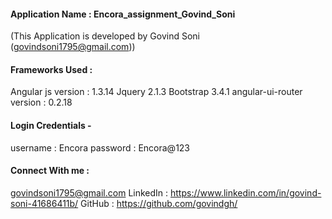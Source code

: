 #### Application Name : Encora_assignment_Govind_Soni

(This Application is developed by Govind Soni (govindsoni1795@gmail.com))

#### Frameworks Used :

Angular js version : 1.3.14
Jquery 2.1.3
Bootstrap 3.4.1
angular-ui-router version : 0.2.18

#### Login Credentials - 

username : Encora
password : Encora@123

#### Connect With me :
govindsoni1795@gmail.com
LinkedIn : https://www.linkedin.com/in/govind-soni-41686411b/
GitHub : https://github.com/govindgh/
